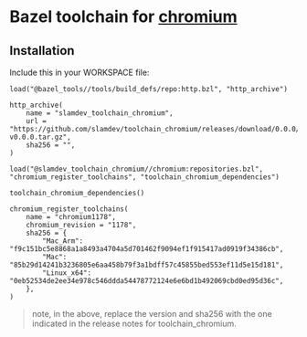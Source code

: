# Bazel toolchain for [chromium](https://github.com/chromium/chromium)

## Installation

Include this in your WORKSPACE file:

```starlark
load("@bazel_tools//tools/build_defs/repo:http.bzl", "http_archive")

http_archive(
    name = "slamdev_toolchain_chromium",
    url = "https://github.com/slamdev/toolchain_chromium/releases/download/0.0.0/slamdev_toolchain_chromium-v0.0.0.tar.gz",
    sha256 = "",
)

load("@slamdev_toolchain_chromium//chromium:repositories.bzl", "chromium_register_toolchains", "toolchain_chromium_dependencies")

toolchain_chromium_dependencies()

chromium_register_toolchains(
    name = "chromium1178",
    chromium_revision = "1178",
    sha256 = {
        "Mac_Arm": "f9c151bc5e8868a1a8493a4704a5d701462f9094ef1f915417ad0919f34386cb",
        "Mac": "85b29d14241b3236805e6aa458b79f3a1bdff57c45855bed553ef11d5e15d181",
        "Linux_x64": "0eb52534de2ee34e978c546ddda54478772124e6e6bd1b492069cbd0ed95d36c",
    },
)
```

> note, in the above, replace the version and sha256 with the one indicated
> in the release notes for toolchain_chromium.
